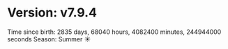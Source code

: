 # Version: v7.9.4
Time since birth: 2835 days, 68040 hours, 4082400 minutes, 244944000 seconds
Season: Summer ☀️
